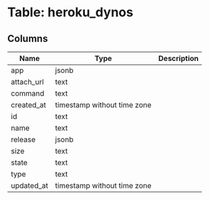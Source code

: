 
# Table: heroku_dynos

## Columns
| Name        | Type           | Description  |
| ------------- | ------------- | -----  |
|app|jsonb||
|attach_url|text||
|command|text||
|created_at|timestamp without time zone||
|id|text||
|name|text||
|release|jsonb||
|size|text||
|state|text||
|type|text||
|updated_at|timestamp without time zone||

